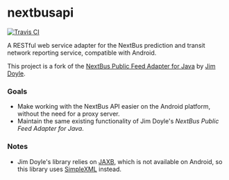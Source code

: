 nextbusapi
==========

[![Travis CI](https://img.shields.io/travis/elliottsj/nextbusapi.svg?style=flat)](https://travis-ci.org/elliottsj/nextbusapi)

A RESTful web service adapter for the NextBus prediction and transit network reporting service, compatible with Android.

This project is a fork of the [NextBus Public Feed Adapter for Java](http://sourceforge.net/projects/nextbusapi/) by 
[Jim Doyle](http://jim_doyle.users.sourceforge.net/).

### Goals

- Make working with the NextBus API easier on the Android platform, without the need for a proxy server.
- Maintain the same existing functionality of Jim Doyle's *NextBus Public Feed Adapter for Java*.

### Notes

- Jim Doyle's library relies on [JAXB](http://en.wikipedia.org/wiki/Java_Architecture_for_XML_Binding), 
  which is not available on Android, so this library uses [SimpleXML](http://simple.sourceforge.net/home.php) instead.
